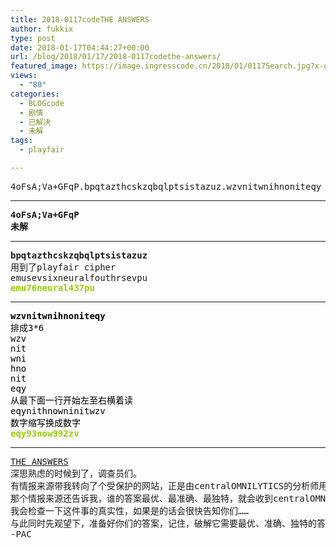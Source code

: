 ```yaml
---
title: 2018-0117codeTHE ANSWERS
author: fukkix
type: post
date: 2018-01-17T04:44:27+00:00
url: /blog/2018/01/17/2018-0117codethe-answers/
featured_image: https://image.ingresscode.cn/2018/01/0117Search.jpg?x-oss-process=image/resize,m_fill,w_700,h_220
views:
  - "80"
categories:
  - BLOGcode
  - 剧情
  - 已解决
  - 未解
tags:
  - playfair

---
```

<pre>4oFsA;Va+GFqP.bpqtazthcskzqbqlptsistazuz.wzvnitwnihnoniteqy<!--more--></pre>

* * *

<pre><strong>4oFsA;Va+GFqP
未解
</strong></pre>

* * *

<pre><strong>bpqtazthcskzqbqlptsistazuz
</strong>用到了playfair cipher
emusevsixneuralfouthrsevpu<strong>
<span style="color: #99cc00;">emu76neural437pu</span></strong></pre>

* * *

<pre><span style="color: #000000;"><strong>wzvnitwnihnoniteqy
</strong>排成3*6
wzv
nit
wni
hno
nit
eqy
从最下面一行开始左至右横着读
eqynithnowninitwzv
数字缩写换成数字<strong>
<span style="color: #99cc00;">eqy93now992zv</span></strong></span></pre>

* * *

<pre><a href="http://investigate.ingress.com/2018/01/17/the-answers/">THE ANSWERS
</a>深思熟虑的时候到了，调查员们。
有情报来源带我转向了个受保护的网站，正是由centralOMNILYTICS的分析师用来编写报告的地方。看上去它只有一个正在进行中的操作：修订报告。
那个情报来源还告诉我，谁的答案最优、最准确、最独特，就会收到centralOMNILYTICS的特殊信息包。我怀疑这不会是所有的……
我会检查一下这件事的真实性，如果是的话会很快告知你们……
与此同时先观望下，准备好你们的答案，记住，破解它需要最优、准确、独特的答案。
-PAC</pre>

<audio style="display: none;" controls="controls"></audio>